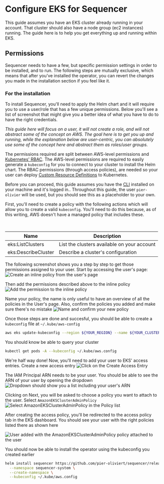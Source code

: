 # Configure EKS for Sequencer

This guide assumes you have an EKS cluster already running in your account. That cluster should also have a node group (ec2 instances) running. The guide here is to help you get everything up and running within EKS.

## Permissions

Sequencer needs to have a few, but specific permission settings in order to be installed, and to run. The following steps are mutually exclusive, which means that after you've installed the operator, you can revert the changes you made in the installation section if you feel like it.

### For the installation

To install Sequencer, you'll need to apply the Helm chart and it will require you to use a user/role that has a few unique permissions. Below you'll see a list of screenshot that might give you a better idea of what you have to do to have the right credentials.

*This guide here will focus on a user, it will not create a role, and will not abstract some of the concept on AWS. The goal here is to get you up and running, while the explanation below are user-centric, you can absolutely use some of the concept here and abstract them as roles/user groups.*

The permissions required are split between AWS-level permissions and [Kubernetes' RBAC](https://kubernetes.io/docs/reference/access-authn-authz/rbac/). The AWS-level permissions are required to easily generate a `kubeconfig` for you to connect to your cluster to install the Helm chart. The RBAC permissions (through access policies), are needed so your user can deploy [Custom Resource Definitions](https://kubernetes.io/docs/concepts/extend-kubernetes/api-extension/custom-resources/#customresourcedefinitions) to Kubernetes.

Before you can proceed, this guide assumes you have the [CLI](https://aws.amazon.com/cli/) installed on your machine and it's logged in.. Throughout this guide, the user `pier-olivier` will be used, but you should see this as a placeholder to your own.

First, you'll need to create a policy with the following actions which will allow you to create a valid `kubeconfig`. You'll need to do this because, as of this writing, AWS doesn't have a managed policy that includes these.

&nbsp;

|Name|Description|
|-|-|
|eks:ListClusters|List the clusters available on your account|
|eks:DescribeCluster|Describe a cluster's configuration|

The following screenshot shows you a step by step to get those permissions assigned to your user. Start by accessing the user's page:
![Create an inline policy from the user's page](../images/iam-user-dashboard.png)

Then add the permissions described above to the inline policy
![Add the permission to the inline policy](../images/iam-policy-create.png)

Name your policy, the name is only useful to have an overview of all the policies in the User's page. Also, confirm the policies you added and make sure there's no mistake
![Name and confirm your new policy](../images/iam-policy-create.png)

Once those steps are done and succesful, you should be able to create a `kubeconfig` file at `~/.kube/aws-config`
```sh
aws eks update-kubeconfig --region ${YOUR_REGION} --name ${YOUR_CLUSTER_NAME} --kubeconfig ~/.kube/aws.config  
```

You should know be able to query your cluster
```sh
kubectl get pods -A --kubeconfig ~/.kube/aws.config
```

We're half way done! Now, you'll need to add your user to EKS' access entries. Create a new access entry
![Click on the Create Access Entry](../images/eks-describe-access-entries.png)

The IAM Principal ARN needs to be your user. You should be able to see the ARN of your user by opening the dropdown
![Dropdown should show you a list including your user's ARN](../images/eks-access-policy-configure.png)

Clicking on Next, you will be asked to choose a policy you want to attach to the user. Select `AmazonEKSClusterAdminPolicy`
![Select `AmazonEKSClusterAdminPolicy` in the Policy list](../images/eks-access-policy-add-policy.png)

After creating the access policy, you'll be redirected to the access policy tab in the EKS dashboard. You should see your user with the right policies listed there as shown here

![User added with the `AmazonEKSClusterAdminPolicy` policy attached to the user](../images/eks-access-policy-list-final.png)

You should now be able to install the operator using the kubeconfig you created earlier

```sh
helm install sequencer https://github.com/pier-oliviert/sequencer/releases/download/v0.1/sequencer-0.1.0.tgz \
  --namespace sequencer-system \
  --create-namespace \
  --kubeconfig ~/.kube/aws.config
```